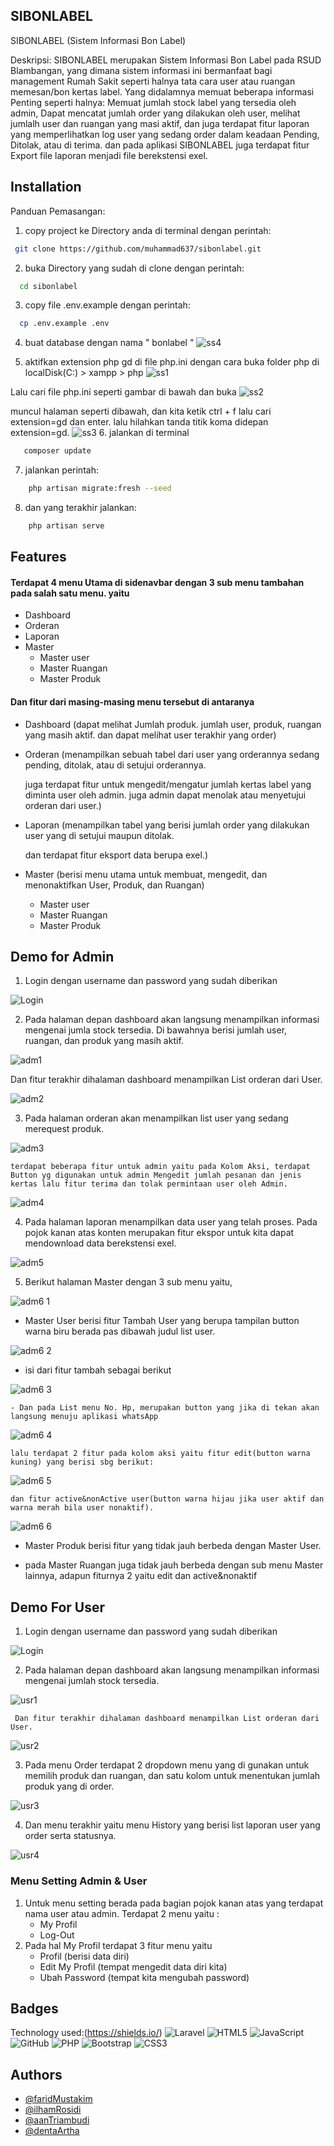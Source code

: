
## SIBONLABEL 
SIBONLABEL (Sistem Informasi Bon Label)

Deskripsi: SIBONLABEL merupakan Sistem Informasi Bon Label pada RSUD Blambangan, yang dimana sistem informasi ini bermanfaat bagi management Rumah Sakit seperti halnya tata cara user atau ruangan memesan/bon kertas label. Yang didalamnya memuat beberapa informasi Penting seperti halnya: Memuat jumlah stock label yang tersedia oleh admin, Dapat mencatat jumlah order yang dilakukan oleh user, melihat jumlalh user dan ruangan yang masi aktif, dan juga terdapat fitur laporan yang memperlihatkan log user yang sedang order dalam keadaan Pending, Ditolak, atau di terima. dan pada aplikasi SIBONLABEL juga terdapat fitur Export file laporan menjadi file berekstensi exel. 





## Installation

Panduan Pemasangan:
1. copy project ke Directory anda di terminal dengan perintah:
```bash
 git clone https://github.com/muhammad637/sibonlabel.git
```
2. buka Directory yang sudah di clone dengan perintah: 
```bash
  cd sibonlabel 
```
3. copy file .env.example dengan perintah:
```bash
  cp .env.example .env
```
4. buat database dengan nama " bonlabel "
![ss4](https://user-images.githubusercontent.com/67191961/229972459-52a8e244-3e7e-41e1-ab2f-76ee32b9ad35.JPG)

5. aktifkan extension php gd di file php.ini dengan cara buka folder php di localDisk(C:) > xampp > php
![ss1](https://user-images.githubusercontent.com/67191961/229971292-0c2d6f0d-aa40-4826-9fef-a8cf8f92503c.JPG)

Lalu cari file php.ini seperti gambar di bawah dan buka
![ss2](https://user-images.githubusercontent.com/67191961/229971296-e4e4ab75-ca66-416c-8c86-ede53f46378a.JPG)

muncul halaman seperti dibawah, dan kita ketik ctrl + f lalu cari extension=gd dan enter. lalu hilahkan tanda titik koma didepan extension=gd.
![ss3](https://user-images.githubusercontent.com/67191961/229971301-5bdf406f-74c1-40cb-a205-7d23c98529d6.JPG)
6. jalankan di terminal
```bash
   composer update
```
7. jalankan perintah:
```bash
    php artisan migrate:fresh --seed
```
8. dan yang terakhir jalankan:
```bash
    php artisan serve 
```
 

## Features

#### Terdapat 4 menu Utama di sidenavbar dengan 3 sub menu tambahan pada salah satu menu. yaitu

- Dashboard
- Orderan
- Laporan
- Master
    - Master user
    - Master Ruangan
    - Master Produk

#### Dan fitur dari masing-masing menu tersebut di antaranya

- Dashboard (dapat melihat Jumlah produk. jumlah user, produk, ruangan yang masih aktif. dan dapat melihat user terakhir yang order)
- Orderan (menampilkan sebuah tabel dari user yang orderannya sedang pending, ditolak, atau di setujui orderannya.

    juga terdapat fitur untuk mengedit/mengatur jumlah kertas label yang diminta user oleh admin. juga admin dapat menolak atau menyetujui orderan dari user.)
- Laporan (menampilkan tabel yang berisi jumlah order yang dilakukan user yang di setujui maupun ditolak.

    dan terdapat fitur eksport data berupa exel.)
- Master (berisi menu utama untuk membuat, mengedit, dan menonaktifkan User, Produk, dan Ruangan)
    - Master user
    - Master Ruangan
    - Master Produk

## Demo for Admin

1. Login dengan username dan password yang sudah diberikan

![Login](https://user-images.githubusercontent.com/67191961/230259456-b8863bc6-ab6c-4ea8-95ec-0148c3383d86.JPG)

2. Pada halaman depan dashboard akan langsung menampilkan informasi mengenai jumla stock tersedia. Di bawahnya berisi  jumlah user, ruangan, dan produk yang masih aktif.

![adm1](https://user-images.githubusercontent.com/67191961/230260627-c3557b3c-a75e-41a8-8b9e-9de22d82b577.JPG)

 Dan fitur terakhir dihalaman dashboard menampilkan List orderan dari User.

![adm2](https://user-images.githubusercontent.com/67191961/230260638-c8b858fc-8d59-4783-b0f0-c7a00a91a622.JPG)

3. Pada halaman orderan akan menampilkan list user yang sedang merequest produk. 

![adm3](https://user-images.githubusercontent.com/67191961/230260640-504967ec-df0c-4452-8a93-7e4aa6732484.JPG)

    terdapat beberapa fitur untuk admin yaitu pada Kolom Aksi, terdapat Button yg digunakan untuk admin Mengedit jumlah pesanan dan jenis kertas lalu fitur terima dan tolak permintaan user oleh Admin.

![adm4](https://user-images.githubusercontent.com/67191961/230260643-bc2bc09d-9df8-4aa1-abd8-f31d7175015d.JPG)

4. Pada halaman laporan menampilkan data user yang telah proses.
    Pada pojok kanan atas konten merupakan fitur ekspor untuk kita dapat mendownload data berekstensi exel.

![adm5](https://user-images.githubusercontent.com/67191961/230262710-f970c25b-9a6c-4233-bd7c-c8f79e7ca0a2.JPG)

5. Berikut halaman Master dengan 3 sub menu yaitu,

![adm6 1](https://user-images.githubusercontent.com/67191961/230262714-0fbcb9e6-1927-4093-814c-648e0e68772d.JPG)

- Master User berisi fitur Tambah User yang berupa tampilan button warna biru berada pas dibawah judul list user.

![adm6 2](https://user-images.githubusercontent.com/67191961/230262715-e873b498-72d8-4dfc-8808-31d32289319c.JPG)

- isi dari fitur tambah sebagai berikut

![adm6 3](https://user-images.githubusercontent.com/67191961/230262834-a058bad2-447c-4225-b5e2-943c9ba75fcc.JPG)

    - Dan pada List menu No. Hp, merupakan button yang jika di tekan akan langsung menuju aplikasi whatsApp

![adm6 4](https://user-images.githubusercontent.com/67191961/230262887-5529774f-574a-4857-87b9-18220eb8cb5f.JPG)

    lalu terdapat 2 fitur pada kolom aksi yaitu fitur edit(button warna kuning) yang berisi sbg berikut:
    
![adm6 5](https://user-images.githubusercontent.com/67191961/230263994-7bb65c01-4ccd-434e-b621-1334ce8ff713.JPG)    

    dan fitur active&nonActive user(button warna hijau jika user aktif dan warna merah bila user nonaktif). 

![adm6 6](https://user-images.githubusercontent.com/67191961/230263998-3bca8286-cca0-4a8c-8295-f0f94a8d4cb8.JPG)

- Master Produk berisi fitur yang tidak jauh berbeda dengan Master User.

- pada Master Ruangan juga tidak jauh berbeda dengan sub menu Master lainnya, adapun fiturnya 2 yaitu edit dan active&nonaktif


## Demo For User

1. Login dengan username dan password yang sudah diberikan

![Login](https://user-images.githubusercontent.com/67191961/230259456-b8863bc6-ab6c-4ea8-95ec-0148c3383d86.JPG)

2. Pada halaman depan dashboard akan langsung menampilkan informasi mengenai jumlah stock tersedia.

![usr1](https://user-images.githubusercontent.com/67191961/230259616-cd6ef330-b92b-4c91-b026-7fab44724200.JPG)

     Dan fitur terakhir dihalaman dashboard menampilkan List orderan dari User.

![usr2](https://user-images.githubusercontent.com/67191961/230259634-3ef1ac64-4a8b-40c1-bba1-9df8738245dd.JPG)

3. Pada menu Order terdapat 2 dropdown menu yang di gunakan untuk memilih produk dan ruangan, dan satu kolom untuk menentukan jumlah produk yang di order.

![usr3](https://user-images.githubusercontent.com/67191961/230259641-2162b3f3-b2b3-41ce-a300-787030570bec.JPG)

4. Dan menu terakhir yaitu menu History yang berisi list laporan user yang order serta statusnya.

![usr4](https://user-images.githubusercontent.com/67191961/230259654-7a0d71f8-7a27-49bf-a775-390e18e0bd95.JPG)
### Menu Setting Admin & User
1. Untuk menu setting berada pada bagian pojok kanan atas yang terdapat nama user atau admin.
    Terdapat 2 menu yaitu : 
    - My Profil 
    - Log-Out
2. Pada hal My Profil terdapat 3 fitur menu yaitu
    - Profil (berisi data diri)
    - Edit My Profil (tempat mengedit data diri kita)
    - Ubah Password (tempat kita mengubah password)
## Badges

Technology used:(https://shields.io/) 
![Laravel](https://img.shields.io/badge/laravel-%23FF2D20.svg?style=for-the-badge&logo=laravel&logoColor=white) ![HTML5](https://img.shields.io/badge/html5-%23E34F26.svg?style=for-the-badge&logo=html5&logoColor=white) ![JavaScript](https://img.shields.io/badge/javascript-%23323330.svg?style=for-the-badge&logo=javascript&logoColor=%23F7DF1E) ![GitHub](https://img.shields.io/badge/github-%23121011.svg?style=for-the-badge&logo=github&logoColor=white) ![PHP](https://img.shields.io/badge/php-%23777BB4.svg?style=for-the-badge&logo=php&logoColor=white) ![Bootstrap](https://img.shields.io/badge/bootstrap-%23563D7C.svg?style=for-the-badge&logo=bootstrap&logoColor=white) ![CSS3](https://img.shields.io/badge/css3-%231572B6.svg?style=for-the-badge&logo=css3&logoColor=white)



## Authors

- [@faridMustakim](https://github.com/muhammad637)
- [@ilhamRosidi](https://github.com/Ilhamrsdi)
- [@aanTriambudi](https://github.com/Aan-Triambudi)
- [@dentaArtha](https://github.com/DentaArtha)

